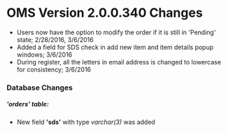 # OMS Version 2.0.0.340 Changes
- Users now have the option to modify the order if it is still in 'Pending' state; 2/28/2016, 3/6/2016
- Added a field for SDS check in add new item and item details popup windows; 3/6/2016
- During register, all the letters in email address is changed to lowercase for consistency; 3/6/2016

### Database Changes
##### **'orders'** table:  
- New field **'sds'** with type *varchar(3)* was added